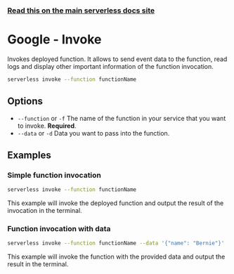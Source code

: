 <!--
title: Google Cloud Functions Serverless invoke command
menuText: invoke
menuOrder: 8
description: Invoke an Google Cloud Functions Function using the Serverless Framework
layout: Doc
-->

<!-- DOCS-SITE-LINK:START automatically generated  -->
### [Read this on the main serverless docs site](https://www.serverless.com/framework/docs/providers/google/cli-reference/invoke)
<!-- DOCS-SITE-LINK:END -->

# Google - Invoke

Invokes deployed function. It allows to send event data to the function, read logs and display other important information of the function invocation.

```bash
serverless invoke --function functionName
```

## Options

- `--function` or `-f` The name of the function in your service that you want to invoke. **Required**.
- `--data` or `-d` Data you want to pass into the function.

## Examples

### Simple function invocation

```bash
serverless invoke --function functionName
```

This example will invoke the deployed function and output the result of the invocation in the terminal.

### Function invocation with data

```bash
serverless invoke --function functionName --data '{"name": "Bernie"}'
```

This example will invoke the function with the provided data and output the result in the terminal.
